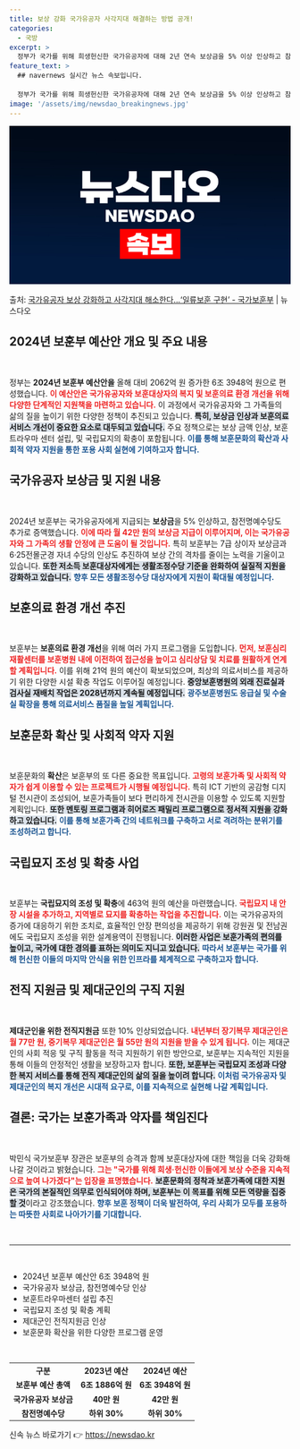 ```yaml
---
title: 보상 강화 국가유공자 사각지대 해결하는 방법 공개!
categories:
  - 국방
excerpt: >
  정부가 국가를 위해 희생헌신한 국가유공자에 대해 2년 연속 보상금을 5% 이상 인상하고 참전명예수당도 증액하…
feature_text: >
  ## navernews 실시간 뉴스 속보입니다.

  정부가 국가를 위해 희생헌신한 국가유공자에 대해 2년 연속 보상금을 5% 이상 인상하고 참전명예수당도 증액하…
image: '/assets/img/newsdao_breakingnews.jpg'
---
```


![뉴스다오 속보](/assets/img/newsdao_breakingnews.jpg)

<p>출처: <a href="https://newsdao.kr/1746" rel="dofollow">국가유공자 보상 강화하고 사각지대 해소한다…‘일류보훈 구현’ - 국가보훈부</a> | 뉴스다오</p>

<h2 data-ke-size="size26">2024년 보훈부 예산안 개요 및 주요 내용</h2>

<p data-ke-size="size16">&nbsp;</p>

정부는 **2024년 보훈부 예산안을** 올해 대비 2062억 원 증가한 6조 3948억 원으로 편성했습니다. <b><span style="color: #ee2323;">이 예산안은 국가유공자와 보훈대상자의 복지 및 보훈의료 환경 개선을 위해 다양한 단계적인 지원책을 마련하고 있습니다.</span></b> 이 과정에서 국가유공자와 그 가족들의 삶의 질을 높이기 위한 다양한 정책이 추진되고 있습니다. <b><span style="background-color: #21538527;">특히, 보상금 인상과 보훈의료 서비스 개선이 중요한 요소로 대두되고 있습니다.</span></b> 주요 정책으로는 보상 금액 인상, 보훈트라우마 센터 설립, 및 국립묘지의 확충이 포함됩니다. <b><span style="color: #1a5490;">이를 통해 보훈문화의 확산과 사회적 약자 지원을 통한 포용 사회 실현에 기여하고자 합니다.</span></b>

<h2 data-ke-size="size26">국가유공자 보상금 및 지원 내용</h2>

<p data-ke-size="size16">&nbsp;</p>

2024년 보훈부는 국가유공자에게 지급되는 **보상금**을 5% 인상하고, 참전명예수당도 추가로 증액했습니다. <b><span style="color: #ee2323;">이에 따라 월 42만 원의 보상금 지급이 이루어지며, 이는 국가유공자와 그 가족의 생활 안정에 큰 도움이 될 것입니다.</span></b> 특히 보훈부는 7급 상이자 보상금과 6·25전몰군경 자녀 수당의 인상도 추진하여 보상 간의 격차를 줄이는 노력을 기울이고 있습니다. <b><span style="background-color: #21538527;">또한 저소득 보훈대상자에게는 생활조정수당 기준을 완화하여 실질적 지원을 강화하고 있습니다.</span></b> <b><span style="color: #1a5490;">향후 모든 생활조정수당 대상자에게 지원이 확대될 예정입니다.</span></b>

<h2 data-ke-size="size26">보훈의료 환경 개선 추진</h2>

<p data-ke-size="size16">&nbsp;</p>

보훈부는 **보훈의료 환경 개선**을 위해 여러 가지 프로그램을 도입합니다. <b><span style="color: #ee2323;">먼저, 보훈심리재활센터를 보훈병원 내에 이전하여 접근성을 높이고 심리상담 및 치료를 원활하게 연계할 계획입니다.</span></b> 이를 위해 21억 원의 예산이 확보되었으며, 최상의 의료서비스를 제공하기 위한 다양한 시설 확충 작업도 이루어질 예정입니다. <b><span style="background-color: #21538527;">중앙보훈병원의 외래 진료실과 검사실 재배치 작업은 2028년까지 계속될 예정입니다.</span></b> <b><span style="color: #1a5490;">광주보훈병원도 응급실 및 수술실 확장을 통해 의료서비스 품질을 높일 계획입니다.</span></b>

<h2 data-ke-size="size26">보훈문화 확산 및 사회적 약자 지원</h2>

<p data-ke-size="size16">&nbsp;</p>

보훈문화의 **확산**은 보훈부의 또 다른 중요한 목표입니다. <b><span style="color: #ee2323;">고령의 보훈가족 및 사회적 약자가 쉽게 이용할 수 있는 프로젝트가 시행될 예정입니다.</span></b> 특히 ICT 기반의 공감형 디지털 전시관이 조성되어, 보훈가족들이 보다 편리하게 전시관을 이용할 수 있도록 지원할 계획입니다. <b><span style="background-color: #21538527;">또한 멘토링 프로그램과 히어로즈 패밀리 프로그램으로 정서적 지원을 강화하고 있습니다.</span></b> <b><span style="color: #1a5490;">이를 통해 보훈가족 간의 네트워크를 구축하고 서로 격려하는 분위기를 조성하려고 합니다.</span></b>

<h2 data-ke-size="size26">국립묘지 조성 및 확충 사업</h2>

<p data-ke-size="size16">&nbsp;</p>

보훈부는 **국립묘지의 조성 및 확충**에 463억 원의 예산을 마련했습니다. <b><span style="color: #ee2323;">국립묘지 내 안장 시설을 추가하고, 지역별로 묘지를 확충하는 작업을 추진합니다.</span></b> 이는 국가유공자의 증가에 대응하기 위한 조치로, 효율적인 안장 편의성을 제공하기 위해 강원권 및 전남권에도 국립묘지 조성을 위한 설계용역이 진행됩니다. <b><span style="background-color: #21538527;">이러한 사업은 보훈가족의 편의를 높이고, 국가에 대한 경의를 표하는 의미도 지니고 있습니다.</span></b> <b><span style="color: #1a5490;">따라서 보훈부는 국가를 위해 헌신한 이들의 마지막 안식을 위한 인프라를 체계적으로 구축하고자 합니다.</span></b>

<h2 data-ke-size="size26">전직 지원금 및 제대군인의 구직 지원</h2>

<p data-ke-size="size16">&nbsp;</p>

**제대군인을 위한 전직지원금** 또한 10% 인상되었습니다. <b><span style="color: #ee2323;">내년부터 장기복무 제대군인은 월 77만 원, 중기복무 제대군인은 월 55만 원의 지원을 받을 수 있게 됩니다.</span></b> 이는 제대군인의 사회 적응 및 구직 활동을 적극 지원하기 위한 방안으로, 보훈부는 지속적인 지원을 통해 이들의 안정적인 생활을 보장하고자 합니다. <b><span style="background-color: #21538527;">또한, 보훈부는 국립묘지 조성과 다양한 복지 서비스를 통해 전직 제대군인의 삶의 질을 높이려 합니다.</span></b> <b><span style="color: #1a5490;">이처럼 국가유공자 및 제대군인의 복지 개선은 시대적 요구로, 이를 지속적으로 실현해 나갈 계획입니다.</span></b>

<h2 data-ke-size="size26">결론: 국가는 보훈가족과 약자를 책임진다</h2>

<p data-ke-size="size16">&nbsp;</p>

박민식 국가보훈부 장관은 보훈부의 승격과 함께 보훈대상자에 대한 책임을 더욱 강화해 나갈 것이라고 밝혔습니다. <b><span style="color: #ee2323;">그는 "국가를 위해 희생·헌신한 이들에게 보상 수준을 지속적으로 높여 나가겠다"는 입장을 표명했습니다.</span></b> <b><span style="background-color: #21538527;">보훈문화의 정착과 보훈가족에 대한 지원은 국가의 본질적인 의무로 인식되어야 하며, 보훈부는 이 목표를 위해 모든 역량을 집중할 것</span></b>이라고 강조했습니다. <b><span style="color: #1a5490;">향후 보훈 정책이 더욱 발전하여, 우리 사회가 모두를 포용하는 따뜻한 사회로 나아가기를 기대합니다.</span></b>

<p data-ke-size="size16">&nbsp;</p>

<hr />
<p data-ke-size="size16">&nbsp;</p>
<ul>
    <li>2024년 보훈부 예산안 6조 3948억 원</li>
    <li>국가유공자 보상금, 참전명예수당 인상</li>
    <li>보훈트라우마센터 설립 추진</li>
    <li>국립묘지 조성 및 확충 계획</li>
    <li>제대군인 전직지원금 인상</li>
    <li>보훈문화 확산을 위한 다양한 프로그램 운영</li>
</ul>
<p data-ke-size="size16">&nbsp;</p>
<table style="width:100%">
  <tr>
    <th>구분</th>
    <th>2023년 예산</th>
    <th>2024년 예산</th>
  </tr>
  <tr>
    <td style="text-align: center; height: 17px;"><b>보훈부 예산 총액</b></td>
    <td style="text-align: center; height: 17px;"><b>6조 1886억 원</b></td>
    <td style="text-align: center; height: 17px;"><b>6조 3948억 원</b></td>
  </tr>
  <tr>
    <td style="text-align: center; height: 17px;"><b>국가유공자 보상금</b></td>
    <td style="text-align: center; height: 17px;"><b>40만 원</b></td>
    <td style="text-align: center; height: 17px;"><b>42만 원</b></td>
  </tr>
  <tr>
    <td style="text-align: center; height: 17px;"><b>참전명예수당</b></td>
    <td style="text-align: center; height: 17px;"><b>하위 30%</b></td>
    <td style="text-align: center; height: 17px;"><b>하위 30%</b></td>
  </tr>
</table> 

신속 뉴스 바로가기 👉 <a href="https://newsdao.kr" rel="dofollow">https://newsdao.kr</a>


